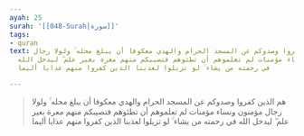 ```yaml
---
ayah: 25
surah: '[[048-Surah|سورة]]'
tags:
- quran
text: هم الذين كفروا وصدوكم عن المسجد الحرام والهدي معكوفا أن يبلغ محله ۚ ولولا رجال
  مؤمنون ونساء مؤمنات لم تعلموهم أن تطئوهم فتصيبكم منهم معرة بغير علم ۖ ليدخل الله
  في رحمته من يشاء ۚ لو تزيلوا لعذبنا الذين كفروا منهم عذابا أليما

---
```

> هم الذين كفروا وصدوكم عن المسجد الحرام والهدي معكوفا أن يبلغ محله ۚ ولولا رجال مؤمنون ونساء مؤمنات لم تعلموهم أن تطئوهم فتصيبكم منهم معرة بغير علم ۖ ليدخل الله في رحمته من يشاء ۚ لو تزيلوا لعذبنا الذين كفروا منهم عذابا أليما

